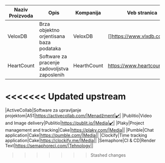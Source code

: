| Naziv Proizvoda | Opis | Kompanija | Veb stranica | Industrija | Srpsko Vlasništvo |
|--------------------------|------|---------------------|----------|-----------------------|-------------------|
|VeloxDB|Brza objektno orjentisana baza podataka|VeloxDB|[]https://www.vlxdb.com|Database|✔️|
|HeartCount|Software za pracenje zadovoljstva zaposlenih|HearthCount|https://www.heartcount.com/|HR|✔️|
<<<<<<< Updated upstream
=======
|ActiveCollab|Software za upravljanje projektom|A51|https://activecollab.com/|Menadžment|✔️|
|Publitio|Video and Image delivery|Publitio|https://publit.io/|Media|✔️|
|Plaky|Project management and tracking|Cake|https://plaky.com/|Media||
|Pumble|Chat application|Cake|https://pumble.com/|Media||
|Clockify|Time tracking application|Cake|https://clockify.me/|Media||
|Semaphore|CI & CD|Render Text|https://semaphoreci.com/|Tehnology||

>>>>>>> Stashed changes
